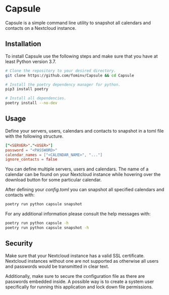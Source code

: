 # Capsule

Capsule is a simple command line utility to snapshot all calendars and contacts on a Nextcloud instance.

## Installation

To install Capsule use the following steps and make sure that you have at least Python version 3.7.

```bash
# Clone the repository to your desired directory.
git clone https://github.com/fominv/Capsule && cd Capsule

# Install the poetry dependency manager for python.
pip3 install poetry

# Install all dependencies.
poetry install --no-dev
```

## Usage

Define your servers, users, calendars and contacts to snapshot in a toml file with the following structure.

```toml
["<SERVER>"."<USER>"]
password = "<PASSWORD>"
calendar_names = ["<CALENDAR_NAME>", "..."]
ignore_contacts = false
```

You can define multiple servers, users and calendars. The name of a calendar can be found on your Nextcloud instance while hovering over the download button for some particular calendar.

After defining your _config.toml_ you can snapshot all specified calendars and contacts with:

```bash
poetry run python capsule snapshot
```

For any additional information please consult the help messages with:

```bash
poetry run python capsule -h
poetry run python capsule snapshot -h
```

## Security

Make sure that your Nextcloud instance has a valid SSL certificate. Nextcloud instances without one are not supported as otherwise all users and passwords would be transmitted in clear text.

Additionally, make sure to secure the configuration file as there are passwords embedded inside. A possible way is to create a system user specifically for running this application and lock down file permissions.
